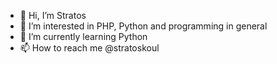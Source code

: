 - 👋 Hi, I’m Stratos
- 👀 I’m interested in PHP, Python and programming in general
- 🌱 I’m currently learning Python
- 📫 How to reach me @stratoskoul
